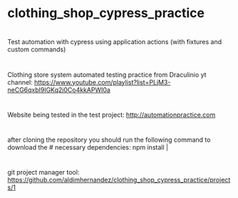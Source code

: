 # clothing_shop_cypress_practice
#
Test automation with cypress using application actions (with fixtures and custom commands)
#
Clothing store system automated testing practice from Draculinio yt channel: https://www.youtube.com/playlist?list=PLjM3-neCG6qxbI9lGKq2i0Co4kkAPWI0a
#
Website being tested in the test project: http://automationpractice.com
#
after cloning the repository you should run the following command to download the # necessary dependencies: npm install |
#
git project manager tool: https://github.com/aldimhernandez/clothing_shop_cypress_practice/projects/1
